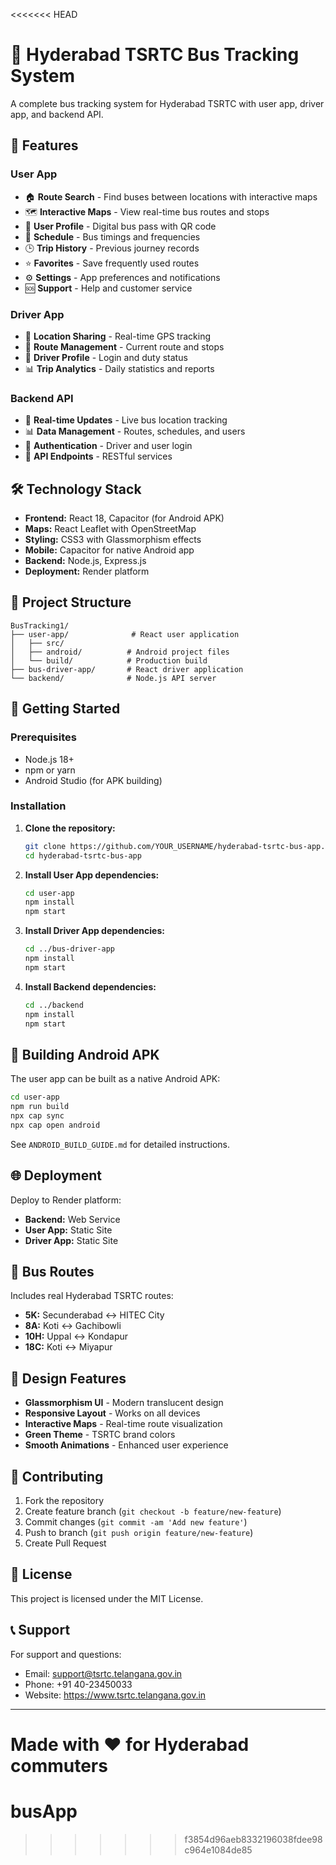 <<<<<<< HEAD
# 🚌 Hyderabad TSRTC Bus Tracking System

A complete bus tracking system for Hyderabad TSRTC with user app, driver app, and backend API.

## 📱 Features

### User App
- 🏠 **Route Search** - Find buses between locations with interactive maps
- 🗺️ **Interactive Maps** - View real-time bus routes and stops
- 👤 **User Profile** - Digital bus pass with QR code
- 📅 **Schedule** - Bus timings and frequencies
- 🕒 **Trip History** - Previous journey records
- ⭐ **Favorites** - Save frequently used routes
- ⚙️ **Settings** - App preferences and notifications
- 🆘 **Support** - Help and customer service

### Driver App
- 📍 **Location Sharing** - Real-time GPS tracking
- 🚏 **Route Management** - Current route and stops
- 👥 **Driver Profile** - Login and duty status
- 📊 **Trip Analytics** - Daily statistics and reports

### Backend API
- 🔄 **Real-time Updates** - Live bus location tracking
- 📊 **Data Management** - Routes, schedules, and users
- 🔐 **Authentication** - Driver and user login
- 📱 **API Endpoints** - RESTful services

## 🛠️ Technology Stack

- **Frontend:** React 18, Capacitor (for Android APK)
- **Maps:** React Leaflet with OpenStreetMap
- **Styling:** CSS3 with Glassmorphism effects
- **Mobile:** Capacitor for native Android app
- **Backend:** Node.js, Express.js
- **Deployment:** Render platform

## 📂 Project Structure

```
BusTracking1/
├── user-app/              # React user application
│   ├── src/
│   ├── android/          # Android project files
│   └── build/            # Production build
├── bus-driver-app/       # React driver application
└── backend/              # Node.js API server
```

## 🚀 Getting Started

### Prerequisites
- Node.js 18+
- npm or yarn
- Android Studio (for APK building)

### Installation

1. **Clone the repository:**
   ```bash
   git clone https://github.com/YOUR_USERNAME/hyderabad-tsrtc-bus-app.git
   cd hyderabad-tsrtc-bus-app
   ```

2. **Install User App dependencies:**
   ```bash
   cd user-app
   npm install
   npm start
   ```

3. **Install Driver App dependencies:**
   ```bash
   cd ../bus-driver-app
   npm install
   npm start
   ```

4. **Install Backend dependencies:**
   ```bash
   cd ../backend
   npm install
   npm start
   ```

## 📱 Building Android APK

The user app can be built as a native Android APK:

```bash
cd user-app
npm run build
npx cap sync
npx cap open android
```

See `ANDROID_BUILD_GUIDE.md` for detailed instructions.

## 🌐 Deployment

Deploy to Render platform:
- **Backend:** Web Service
- **User App:** Static Site
- **Driver App:** Static Site

## 📍 Bus Routes

Includes real Hyderabad TSRTC routes:
- **5K:** Secunderabad ↔ HITEC City
- **8A:** Koti ↔ Gachibowli  
- **10H:** Uppal ↔ Kondapur
- **18C:** Koti ↔ Miyapur

## 🎨 Design Features

- **Glassmorphism UI** - Modern translucent design
- **Responsive Layout** - Works on all devices
- **Interactive Maps** - Real-time route visualization
- **Green Theme** - TSRTC brand colors
- **Smooth Animations** - Enhanced user experience

## 🤝 Contributing

1. Fork the repository
2. Create feature branch (`git checkout -b feature/new-feature`)
3. Commit changes (`git commit -am 'Add new feature'`)
4. Push to branch (`git push origin feature/new-feature`)
5. Create Pull Request

## 📄 License

This project is licensed under the MIT License.

## 📞 Support

For support and questions:
- Email: support@tsrtc.telangana.gov.in
- Phone: +91 40-23450033
- Website: https://www.tsrtc.telangana.gov.in

---

**Made with ❤️ for Hyderabad commuters**
=======
# busApp
>>>>>>> f3854d96aeb8332196038fdee98c964e1084de85
